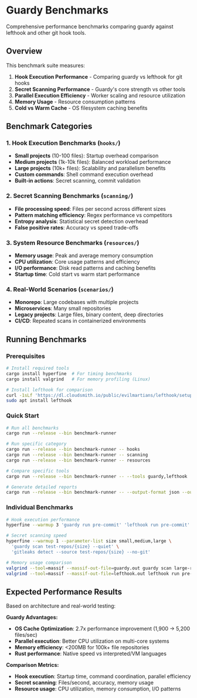 # Guardy Benchmarks

Comprehensive performance benchmarks comparing guardy against lefthook and other git hook tools.

## Overview

This benchmark suite measures:

1. **Hook Execution Performance** - Comparing guardy vs lefthook for git hooks
2. **Secret Scanning Performance** - Guardy's core strength vs other tools
3. **Parallel Execution Efficiency** - Worker scaling and resource utilization
4. **Memory Usage** - Resource consumption patterns
5. **Cold vs Warm Cache** - OS filesystem caching benefits

## Benchmark Categories

### 1. Hook Execution Benchmarks (`hooks/`)
- **Small projects** (10-100 files): Startup overhead comparison
- **Medium projects** (1k-10k files): Balanced workload performance
- **Large projects** (10k+ files): Scalability and parallelism benefits
- **Custom commands**: Shell command execution overhead
- **Built-in actions**: Secret scanning, commit validation

### 2. Secret Scanning Benchmarks (`scanning/`)
- **File processing speed**: Files per second across different sizes
- **Pattern matching efficiency**: Regex performance vs competitors
- **Entropy analysis**: Statistical secret detection overhead
- **False positive rates**: Accuracy vs speed trade-offs

### 3. System Resource Benchmarks (`resources/`)
- **Memory usage**: Peak and average memory consumption
- **CPU utilization**: Core usage patterns and efficiency
- **I/O performance**: Disk read patterns and caching benefits
- **Startup time**: Cold start vs warm start performance

### 4. Real-World Scenarios (`scenarios/`)
- **Monorepo**: Large codebases with multiple projects
- **Microservices**: Many small repositories
- **Legacy projects**: Large files, binary content, deep directories
- **CI/CD**: Repeated scans in containerized environments

## Running Benchmarks

### Prerequisites
```bash
# Install required tools
cargo install hyperfine  # For timing benchmarks
cargo install valgrind   # For memory profiling (Linux)

# Install lefthook for comparison
curl -1sLf 'https://dl.cloudsmith.io/public/evilmartians/lefthook/setup.deb.sh' | sudo -E bash
sudo apt install lefthook
```

### Quick Start
```bash
# Run all benchmarks
cargo run --release --bin benchmark-runner

# Run specific category
cargo run --release --bin benchmark-runner -- hooks
cargo run --release --bin benchmark-runner -- scanning
cargo run --release --bin benchmark-runner -- resources

# Compare specific tools
cargo run --release --bin benchmark-runner -- --tools guardy,lefthook

# Generate detailed reports
cargo run --release --bin benchmark-runner -- --output-format json --output results.json
```

### Individual Benchmarks
```bash
# Hook execution performance
hyperfine --warmup 3 'guardy run pre-commit' 'lefthook run pre-commit'

# Secret scanning speed
hyperfine --warmup 1 --parameter-list size small,medium,large \
  'guardy scan test-repos/{size} --quiet' \
  'gitleaks detect --source test-repos/{size} --no-git'

# Memory usage comparison
valgrind --tool=massif --massif-out-file=guardy.out guardy scan large-repo/
valgrind --tool=massif --massif-out-file=lefthook.out lefthook run pre-commit
```

## Expected Performance Results

Based on architecture and real-world testing:

**Guardy Advantages:**
- **OS Cache Optimization**: 2.7x performance improvement (1,900 → 5,200 files/sec)
- **Parallel execution**: Better CPU utilization on multi-core systems
- **Memory efficiency**: <200MB for 100k+ file repositories
- **Rust performance**: Native speed vs interpreted/VM languages

**Comparison Metrics:**
- **Hook execution**: Startup time, command coordination, parallel efficiency
- **Secret scanning**: Files/second, accuracy, memory usage
- **Resource usage**: CPU utilization, memory consumption, I/O patterns
